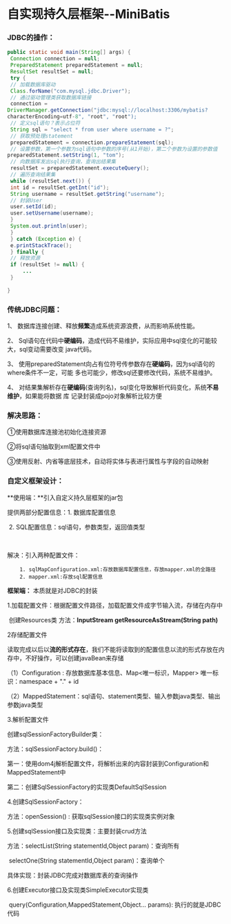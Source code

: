 # 自实现持久层框架--MiniBatis

### JDBC的操作：

```java
public static void main(String[] args) {
 Connection connection = null;
 PreparedStatement preparedStatement = null;
 ResultSet resultSet = null;
 try {
 // 加载数据库驱动
 Class.forName("com.mysql.jdbc.Driver");
 // 通过驱动管理类获取数据库链接
 connection =
DriverManager.getConnection("jdbc:mysql://localhost:3306/mybatis?
characterEncoding=utf-8", "root", "root");
 // 定义sql语句？表示占位符
 String sql = "select * from user where username = ?";
 // 获取预处理statement
 preparedStatement = connection.prepareStatement(sql);
 // 设置参数，第⼀个参数为sql语句中参数的序号(从1开始)，第⼆个参数为设置的参数值
preparedStatement.setString(1, "tom");
 // 向数据库发出sql执⾏查询，查询出结果集
 resultSet = preparedStatement.executeQuery();
 // 遍历查询结果集
 while (resultSet.next()) {
 int id = resultSet.getInt("id");
 String username = resultSet.getString("username");
 // 封装User
 user.setId(id);
 user.setUsername(username);
 }
 System.out.println(user);
 }
 } catch (Exception e) {
 e.printStackTrace();
 } finally {
 // 释放资源
 if (resultSet != null) {
     ...
 }
		
}
```



### 传统JDBC问题：

1、 数据库连接创建、释放**频繁**造成系统资源浪费，从⽽影响系统性能。 

2、 Sql语句在代码中**硬编码**，造成代码不易维护，实际应⽤中sql变化的可能较⼤，sql变动需要改变 java代码。 

3、 使⽤preparedStatement向占有位符号传参数存在**硬编码**，因为sql语句的where条件不⼀定，可能 多也可能少，修改sql还要修改代码，系统不易维护。

4、 对结果集解析存在**硬编码**(查询列名)，sql变化导致解析代码变化，系统**不易维护**，如果能将数据 库 记录封装成pojo对象解析⽐较⽅便



### 解决思路：

①使⽤数据库连接池初始化连接资源 

②将sql语句抽取到xml配置⽂件中 

③使⽤反射、内省等底层技术，⾃动将实体与表进⾏属性与字段的⾃动映射



### 自定义框架设计：

**使用端：**引入自定义持久层框架的jar包

提供两部分配置信息：1. 数据库配置信息      

​										2. SQL配置信息：sql语句，参数类型，返回值类型

​		

解决：引入两种配置文件：

  		1. sqlMapConfiguration.xml:存放数据库配置信息，存放mapper.xml的全路径
  		2. mapper.xml:存放sql配置信息



**框架端：** 本质就是对JDBC的封装

1.加载配置文件：根据配置文件路径，加载配置文件成字节输入流，存储在内存中

​	创建Resources类  方法：**InputStream  getResourceAsStream(String path)**



2存储配置⽂件 

读取完成以后以**流的形式存在**，我们不能将读取到的配置信息以流的形式存放在内存中，不好操作，可以创建javaBean来存储 

（1）Configuration : 存放数据库基本信息、Map<唯⼀标识，Mapper> 唯⼀标识：namespace + "." + id 

（2）MappedStatement：sql语句、statement类型、输⼊参数java类型、输出参数java类型 



3.解析配置⽂件 

创建sqlSessionFactoryBuilder类： 

⽅法：sqlSessionFactory.build()： 

第⼀：使⽤dom4j解析配置⽂件，将解析出来的内容封装到Configuration和MappedStatement中 

第⼆：创建SqlSessionFactory的实现类DefaultSqlSession 



4.创建SqlSessionFactory： 

⽅法：openSession() : 获取sqlSession接⼝的实现类实例对象 



5.创建sqlSession接⼝及实现类：主要封装crud⽅法 

⽅法：selectList(String statementId,Object param)：查询所有 

​			selectOne(String statementId,Object param)：查询单个 

具体实现：封装JDBC完成对数据库表的查询操作



6.创建Executor接口及实现类SimpleExecutor实现类

​		query(Configuration,MappedStatement,Object... params): 执行的就是JDBC代码

